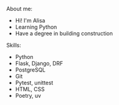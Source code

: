 About me:
- Hi! I'm Alisa
- Learning Python
- Have a degree in building construction

Skills:
- Python
- Flask, Django, DRF
- PostgreSQL
- Git
- Pytest, unittest
- HTML, CSS
- Poetry, uv

<!--
**alisa-kz/alisa-kz** is a ✨ _special_ ✨ repository because its `README.md` (this file) appears on your GitHub profile.

Here are some ideas to get you started:

- 🔭 I’m currently working on ...
- 🌱 I’m currently learning ...
- 👯 I’m looking to collaborate on ...
- 🤔 I’m looking for help with ...
- 💬 Ask me about ...
- 📫 How to reach me: ...
- 😄 Pronouns: ...
- ⚡ Fun fact: ...
-->
